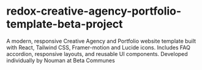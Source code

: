 
# redox-creative-agency-portfolio-template-beta-project
A modern, responsive Creative Agency and Portfolio website template built with React, Tailwind CSS, Framer-motion and Lucide icons. Includes FAQ accordion, responsive layouts, and reusable UI components. Developed individually by Nouman at Beta Communes